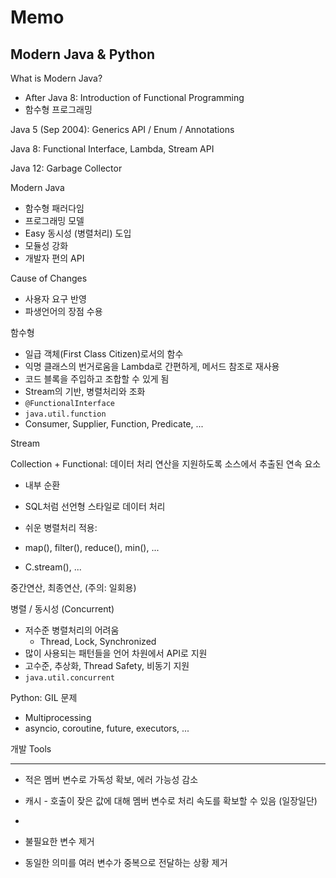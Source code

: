 # Memo



## Modern Java & Python

What is Modern Java?

- After Java 8: Introduction of Functional Programming
- 함수형 프로그래밍



Java 5 (Sep 2004): Generics API / Enum / Annotations

Java 8: Functional Interface, Lambda, Stream API

Java 12: Garbage Collector



Modern Java

* 함수형 패러다임
* 프로그래밍 모델
* Easy 동시성 (병렬처리) 도입
* 모듈성 강화
* 개발자 편의 API

Cause of Changes

* 사용자 요구 반영
* 파생언어의 장점 수용



함수형

* 일급 객체(First Class Citizen)로서의 함수
* 익명 클래스의 번거로움을 Lambda로 간편하게, 메서드 참조로 재사용
* 코드 블록을 주입하고 조합할 수 있게 됨
* Stream의 기반, 병렬처리와 조화
* `@FunctionalInterface`
* `java.util.function`
* Consumer, Supplier, Function, Predicate, ...



Stream

Collection + Functional: 데이터 처리 연산을 지원하도록 소스에서 추출된 연속 요소

* 내부 순환
* SQL처럼 선언형 스타일로 데이터 처리
* 쉬운 병렬처리 적용:



* map(), filter(), reduce(), min(), ...
* C.stream(), ...

중간연산, 최종연산, (주의: 일회용)



병렬 / 동시성 (Concurrent)

* 저수준 병렬처리의 어려움
  * Thread, Lock, Synchronized
* 많이 사용되는 패턴들을 언어 차원에서 API로 지원
* 고수준, 추상화, Thread Safety, 비동기 지원
* `java.util.concurrent`



Python: GIL 문제

* Multiprocessing
* asyncio, coroutine, future, executors, ...



개발 Tools

----



* 적은 멤버 변수로 가독성 확보, 에러 가능성 감소
* 캐시 - 호출이 잦은 값에 대해 멤버 변수로 처리 속도를 확보할 수 있음 (일장일단)

* 

* 불필요한 변수 제거
* 동일한 의미를 여러 변수가 중복으로 전달하는 상황 제거

